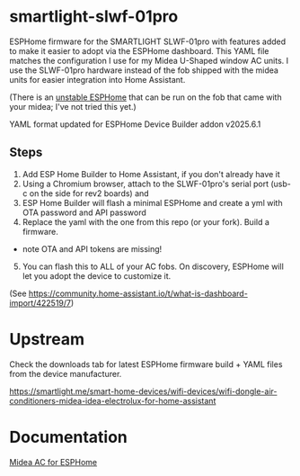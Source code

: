 # smartlight-slwf-01pro
ESPHome firmware for the SMARTLIGHT SLWF-01pro with features added to make it easier to adopt via the ESPHome dashboard. This YAML file matches the configuration I use for my Midea U-Shaped window AC units. I use the SLWF-01pro hardware instead of the fob shipped with the midea units for easier integration into Home Assistant. 

(There is an [unstable ESPHome](https://github.com/libretiny-eu/libretiny/issues/44) that can be run on the fob that came with your midea; I've not tried this yet.)

YAML format updated for ESPHome Device Builder addon v2025.6.1

## Steps

1. Add ESP Home Builder to Home Assistant, if you don't already have it
2. Using a Chromium browser, attach to the SLWF-01pro's serial port (usb-c on the side for rev2 boards) and
3. ESP Home Builder will flash a minimal ESPHome and create a yml with OTA password and API password
4. Replace the yaml with the one from this repo (or your fork). Build a firmware.
  - note OTA and API tokens are missing!
5. You can flash this to ALL of your AC fobs. On discovery, ESPHome will let you adopt the device to customize it.

(See https://community.home-assistant.io/t/what-is-dashboard-import/422519/7)

# Upstream

Check the downloads tab for latest ESPHome firmware build + YAML files from the device manufacturer.

https://smartlight.me/smart-home-devices/wifi-devices/wifi-dongle-air-conditioners-midea-idea-electrolux-for-home-assistant

# Documentation
[Midea AC for ESPHome](https://esphome.io/components/climate/midea.html)
